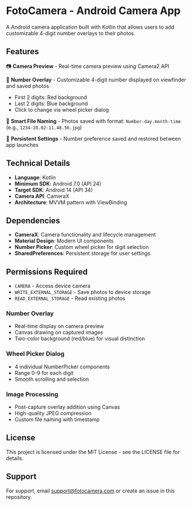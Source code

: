 # FotoCamera - Android Camera App

A  Android camera application built with Kotlin that allows users to add customizable 4-digit number overlays to their photos.

## Features

📷 **Camera Preview** - Real-time camera preview using Camera2 API

🔢 **Number Overlay** - Customizable 4-digit number displayed on viewfinder and saved photos
- First 2 digits: Red background
- Last 2 digits: Blue background
- Click to change via wheel picker dialog

💾 **Smart File Naming** - Photos saved with format: `Number-day.month-time` (e.g., `1234-28.02-11.48.56.jpg`)

🔄 **Persistent Settings** - Number preference saved and restored between app launches

## Technical Details

- **Language**: Kotlin
- **Minimum SDK**: Android 7.0 (API 24)
- **Target SDK**: Android 14 (API 34)
- **Camera API**: CameraX
- **Architecture**: MVVM pattern with ViewBinding

## Dependencies

- **CameraX**: Camera functionality and lifecycle management
- **Material Design**: Modern UI components
- **Number Picker**: Custom wheel picker for digit selection
- **SharedPreferences**: Persistent storage for user settings

## Permissions Required

- `CAMERA` - Access device camera
- `WRITE_EXTERNAL_STORAGE` - Save photos to device storage
- `READ_EXTERNAL_STORAGE` - Read existing photos

### Number Overlay
- Real-time display on camera preview
- Canvas drawing on captured images
- Two-color background (red/blue) for visual distinction

### Wheel Picker Dialog
- 4 individual NumberPicker components
- Range 0-9 for each digit
- Smooth scrolling and selection

### Image Processing
- Post-capture overlay addition using Canvas
- High-quality JPEG compression
- Custom file naming with timestamp

## License

This project is licensed under the MIT License - see the LICENSE file for details.

## Support

For support, email support@fotocamera.com or create an issue in this repository.
